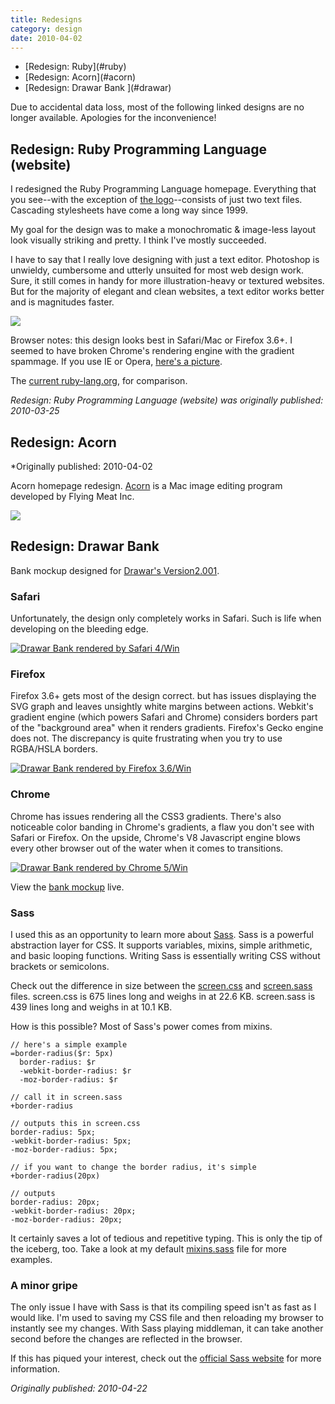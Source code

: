 ```yaml
---
title: Redesigns
category: design
date: 2010-04-02
---
```


<ul class="table-of-contents">
  <li> [Redesign: Ruby](#ruby) </li>
  <li> [Redesign: Acorn](#acorn) </li>
  <li> [Redesign: Drawar Bank ](#drawar) </li>
</ul>

Due to accidental data loss, most of the following linked designs are no longer available. Apologies for the inconvenience!

<h2 id="ruby">Redesign: Ruby Programming Language (website)</h2>

I redesigned the Ruby Programming Language homepage. Everything that you see--with the exception of [the logo](http://rubyidentity.org/)--consists of just two text files. Cascading stylesheets have come a long way since 1999. 

My goal for the design was to make a monochromatic & image-less layout look visually striking and pretty. I think I've mostly succeeded.

I have to say that I really love designing with just a text editor. Photoshop is unwieldy, cumbersome and utterly unsuited for most web design work. Sure, it still comes in handy for more illustration-heavy or textured websites. But for the majority of elegant and clean websites, a text editor works better and is magnitudes faster.

<a href="http://v2.nylira.com/p/ruby"><img src="http://v2.nylira.com/tumblr/posts/ruby.jpg"></a>

Browser notes: this design looks best in Safari/Mac or Firefox 3.6+. I seemed to have broken Chrome's rendering engine with the gradient spammage. If you use IE or Opera, <a href="http://v2.nylira.com/portfolio/ruby">here's a picture</a>.

The <a href="http://ruby-lang.org">current ruby-lang.org</a>, for comparison.

*Redesign: Ruby Programming Language (website) was originally published: 2010-03-25*

<h2 id="acorn">Redesign: Acorn</h2>
*Originally published: 2010-04-02

Acorn homepage redesign. <a href="http://flyingmeat.com/acorn">Acorn</a> is a Mac image editing program developed by Flying Meat Inc.

<a href="http://v2.nylira.com/p/acorn/"><img src="http://v2.nylira.com/tumblr/posts/acorn.jpg" /></a>

<h2 id="drawar-bank">Redesign: Drawar Bank</h2>

Bank mockup designed for [Drawar's Version2.001](//www.drawar.com/forums/84/version2000--online-banking-statements/).

### Safari

Unfortunately, the design only completely works in Safari. Such is life when developing on the bleeding edge.

<a href="//v2.nylira.com/tumblr/posts/bank-safari-big.jpg"><img src="//v2.nylira.com/tumblr/posts/bank-safari.jpg" alt="Drawar Bank rendered by Safari 4/Win" title="Drawar Bank rendered by Safari 4/Win"></a>

### Firefox

Firefox 3.6+ gets most of the design correct. but has issues displaying the SVG graph and leaves unsightly white margins between actions. Webkit's gradient engine (which powers Safari and Chrome) considers borders part of the "background area" when it renders gradients. Firefox's Gecko engine does not. The discrepancy is quite frustrating when you try to use RGBA/HSLA borders.

<a href="//v2.nylira.com/tumblr/posts/bank-firefox-big.jpg"><img src="//v2.nylira.com/tumblr/posts/bank-firefox.jpg" alt="Drawar Bank rendered by Firefox 3.6/Win" title="Drawar Bank rendered by Firefox 3.6/Win"></a>

### Chrome

Chrome has issues rendering all the CSS3 gradients. There's also noticeable color banding in Chrome's gradients, a flaw you don't see with Safari or Firefox. On the upside, Chrome's V8 Javascript engine blows every other browser out of the water when it comes to transitions.

<a href="//v2.nylira.com/tumblr/posts/bank-chrome-big.jpg"><img src="//v2.nylira.com/tumblr/posts/bank-chrome.jpg" alt="Drawar Bank rendered by Chrome 5/Win" title="Drawar Bank rendered by Chrome 5/Win"></a>

View the <a href="//v2.nylira.com/p/bank">bank mockup</a> live.

### Sass

I used this as an opportunity to learn more about [Sass](//sass-lang.com/). Sass is a powerful abstraction layer for CSS. It supports variables, mixins, simple arithmetic, and basic looping functions. Writing Sass is essentially writing CSS without brackets or semicolons.

Check out the difference in size between the [screen.css](//v2.nylira.com/p/bank/css/screen.css) and [screen.sass](//v2.nylira.com/p/bank/css/sass/screen.sass) files. screen.css is 675 lines long and weighs in at 22.6 KB. screen.sass is 439 lines long and weighs in at 10.1 KB.

How is this possible? Most of Sass's power comes from mixins.

    // here's a simple example
    =border-radius($r: 5px)
      border-radius: $r
      -webkit-border-radius: $r
      -moz-border-radius: $r
    
    // call it in screen.sass
    +border-radius
    
    // outputs this in screen.css
    border-radius: 5px;
    -webkit-border-radius: 5px;
    -moz-border-radius: 5px;
    
    // if you want to change the border radius, it's simple
    +border-radius(20px)
    
    // outputs
    border-radius: 20px;
    -webkit-border-radius: 20px;
    -moz-border-radius: 20px;

It certainly saves a lot of tedious and repetitive typing. This is only the tip of the iceberg, too. Take a look at my default [mixins.sass](//v2.nylira.com/p/bank/css/sass/_mixins.sass) file for more examples.

### A minor gripe

The only issue I have with Sass is that its compiling speed isn't as fast as I would like. I'm used to saving my CSS file and then reloading my browser to instantly see my changes. With Sass playing middleman, it can take another second before the changes are reflected in the browser.

If this has piqued your interest, check out the [official Sass website](http://sass-lang.com/) for more information. 

*Originally published: 2010-04-22*
